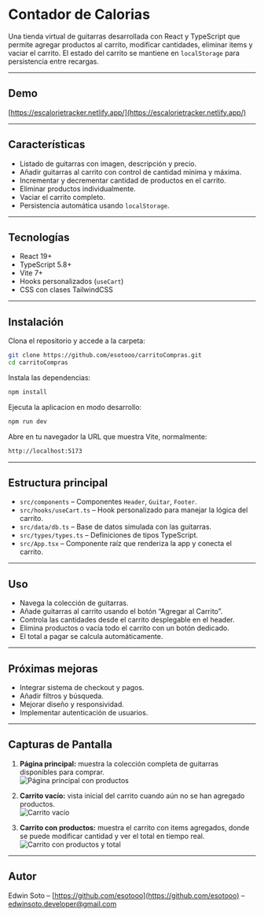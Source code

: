 # Contador de Calorias

Una tienda virtual de guitarras desarrollada con React y TypeScript que permite agregar productos al carrito, modificar cantidades, eliminar items y vaciar el carrito. El estado del carrito se mantiene en `localStorage` para persistencia entre recargas.

---

## Demo

[https://escalorietracker.netlify.app/](https://escalorietracker.netlify.app/)

---

## Características

- Listado de guitarras con imagen, descripción y precio.
- Añadir guitarras al carrito con control de cantidad mínima y máxima.
- Incrementar y decrementar cantidad de productos en el carrito.
- Eliminar productos individualmente.
- Vaciar el carrito completo.
- Persistencia automática usando `localStorage`.

---

## Tecnologías

- React 19+
- TypeScript 5.8+
- Vite 7+
- Hooks personalizados (`useCart`)
- CSS con clases TailwindCSS 

---

## Instalación

Clona el repositorio y accede a la carpeta:

```bash
git clone https://github.com/esotooo/carritoCompras.git
cd carritoCompras
```

Instala las dependencias:

```bash
npm install
```

Ejecuta la aplicacion en modo desarrollo:

```bash
npm run dev
```

Abre en tu navegador la URL que muestra Vite, normalmente:

```bash
http://localhost:5173
```
---

## Estructura principal

- `src/components` – Componentes `Header`, `Guitar`, `Footer`.
- `src/hooks/useCart.ts` – Hook personalizado para manejar la lógica del carrito.
- `src/data/db.ts` – Base de datos simulada con las guitarras.
- `src/types/types.ts` – Definiciones de tipos TypeScript.
- `src/App.tsx` – Componente raíz que renderiza la app y conecta el carrito.

---

## Uso

- Navega la colección de guitarras.
- Añade guitarras al carrito usando el botón “Agregar al Carrito”.
- Controla las cantidades desde el carrito desplegable en el header.
- Elimina productos o vacía todo el carrito con un botón dedicado.
- El total a pagar se calcula automáticamente.

---

## Próximas mejoras

- Integrar sistema de checkout y pagos.
- Añadir filtros y búsqueda.
- Mejorar diseño y responsividad.
- Implementar autenticación de usuarios.

---

## Capturas de Pantalla

1. **Página principal:** muestra la colección completa de guitarras disponibles para comprar.  
![Página principal con productos](/img/carritoCompras1.png)

2. **Carrito vacío:** vista inicial del carrito cuando aún no se han agregado productos.  
![Carrito vacío](/img/carritoCompras2.png)

3. **Carrito con productos:** muestra el carrito con items agregados, donde se puede modificar cantidad y ver el total en tiempo real.  
![Carrito con productos y total](/img/carritoCompras3.png)

---

## Autor

Edwin Soto – [https://github.com/esotooo](https://github.com/esotooo) – edwinsoto.developer@gmail.com

